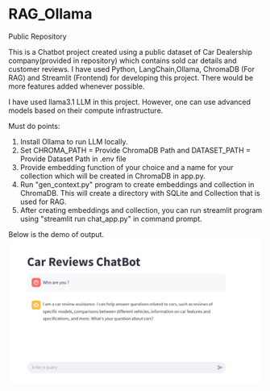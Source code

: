 # RAG_Ollama
Public Repository

This is a Chatbot project created using a public dataset of Car Dealership company(provided in repository) which contains sold car details and customer reviews. I have used Python, LangChain,Ollama, ChromaDB (For RAG) and Streamlit (Frontend) for developing this project. There would be more features added whenever possible.

I have used llama3.1 LLM in this project. However, one can use advanced models based on their compute infrastructure.

Must do points:
1. Install Ollama to run LLM locally.
2. Set CHROMA_PATH = Provide ChromaDB Path and DATASET_PATH = Provide Dataset Path in .env file
3. Provide embedding function of your choice and a name for your collection which will be created in ChromaDB in app.py. 
4. Run "gen_context.py" program to create embeddings and collection in ChromaDB. This will create a directory with SQLite and Collection that is used for RAG. 
5. After creating embeddings and collection, you can run streamlit program using "streamlit run chat_app.py" in command prompt.

Below is the demo of output.
![alt text](image.png)
